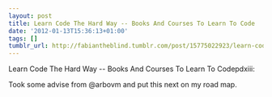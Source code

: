 ```yaml
---
layout: post
title: Learn Code The Hard Way -- Books And Courses To Learn To Code
date: '2012-01-13T15:36:13+01:00'
tags: []
tumblr_url: http://fabiantheblind.tumblr.com/post/15775022923/learn-code-the-hard-way-books-and-courses-to-learn
---
```

Learn Code The Hard Way -- Books And Courses To Learn To Codepdxiii:

Took some advise from @arbovm and put this next on my road map.
